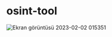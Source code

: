 # osint-tool

![Ekran görüntüsü 2023-02-02 015351](https://user-images.githubusercontent.com/84701901/216185732-1f8b3c9b-c3d2-48a8-a331-1a6f619bfeeb.png)
